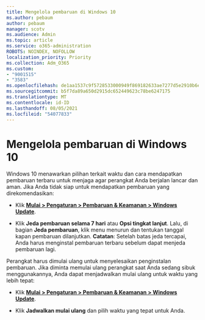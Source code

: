 ```yaml
---
title: Mengelola pembaruan di Windows 10
ms.author: pebaum
author: pebaum
manager: scotv
ms.audience: Admin
ms.topic: article
ms.service: o365-administration
ROBOTS: NOINDEX, NOFOLLOW
localization_priority: Priority
ms.collection: Adm_O365
ms.custom:
- "9001515"
- "3583"
ms.openlocfilehash: de1aa1537c9f5728533000949f869182633ae7277d5e2910b6e572a10195571d
ms.sourcegitcommit: b5f7da89a650d2915dc652449623c78be6247175
ms.translationtype: MT
ms.contentlocale: id-ID
ms.lasthandoff: 08/05/2021
ms.locfileid: "54077833"
---
```

# <a name="manage-updates-in-windows-10"></a>Mengelola pembaruan di Windows 10

Windows 10 menawarkan pilihan terkait waktu dan cara mendapatkan pembaruan terbaru untuk menjaga agar perangkat Anda berjalan lancar dan aman. Jika Anda tidak siap untuk mendapatkan pembaruan yang direkomendasikan:

- Klik **[ Mulai > Pengaturan > Pembaruan & Keamanan > Windows Update](ms-settings:windowsupdate)**.

- Klik **Jeda pembaruan selama 7 hari** atau **Opsi tingkat lanjut**. Lalu, di bagian **Jeda pembaruan**, klik menu menurun dan tentukan tanggal kapan pembaruan dilanjutkan. **Catatan**: Setelah batas jeda tercapai, Anda harus menginstal pembaruan terbaru sebelum dapat menjeda pembaruan lagi.

Perangkat harus dimulai ulang untuk menyelesaikan penginstalan pembaruan. Jika diminta memulai ulang perangkat saat Anda sedang sibuk menggunakannya, Anda dapat menjadwalkan mulai ulang untuk waktu yang lebih tepat:

- Klik **[ Mulai > Pengaturan > Pembaruan & Keamanan > Windows Update](ms-settings:windowsupdate)**.

- Klik **Jadwalkan mulai ulang** dan pilih waktu yang tepat untuk Anda.
